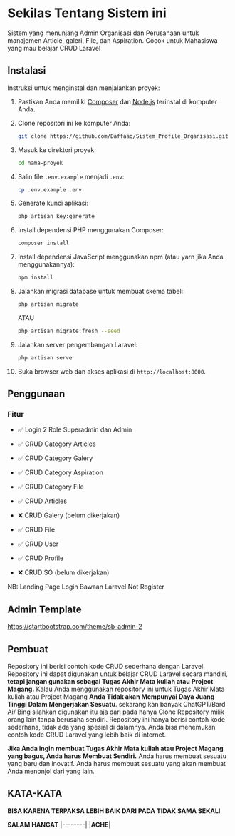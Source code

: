 # Sekilas Tentang Sistem ini 

Sistem yang menunjang Admin Organisasi dan Perusahaan untuk manajemen Article, galeri, File, dan Aspiration.
Cocok untuk Mahasiswa yang mau belajar CRUD Laravel 

## Instalasi

Instruksi untuk menginstal dan menjalankan proyek:

1. Pastikan Anda memiliki [Composer](https://getcomposer.org/) dan [Node.js](https://nodejs.org/) terinstal di komputer Anda.
2. Clone repositori ini ke komputer Anda:

    ```bash
    git clone https://github.com/Daffaaq/Sistem_Profile_Organisasi.git
    ```

3. Masuk ke direktori proyek:

    ```bash
    cd nama-proyek
    ```

4. Salin file `.env.example` menjadi `.env`:

    ```bash
    cp .env.example .env
    ```

5. Generate kunci aplikasi:

    ```bash
    php artisan key:generate
    ```

6. Install dependensi PHP menggunakan Composer:

    ```bash
    composer install
    ```

7. Install dependensi JavaScript menggunakan npm (atau yarn jika Anda menggunakannya):

    ```bash
    npm install
    ```

8. Jalankan migrasi database untuk membuat skema tabel:

    ```bash
    php artisan migrate
    ```
    ATAU
    ```bash
    php artisan migrate:fresh --seed
    ```
    

9. Jalankan server pengembangan Laravel:

    ```bash
    php artisan serve
    ```

10. Buka browser web dan akses aplikasi di `http://localhost:8000`.

## Penggunaan

### Fitur

- ✅ Login 2 Role Superadmin dan Admin
- ✅ CRUD Category Articles
- ✅ CRUD Category Galery
- ✅ CRUD Category Aspiration
- ✅ CRUD Category File

- ✅ CRUD Articles
- ❌ CRUD Galery (belum dikerjakan)
- ✅ CRUD File 
- ✅ CRUD User
- ✅ CRUD Profile
- ❌ CRUD SO (belum dikerjakan)


NB: Landing Page Login Bawaan Laravel
Not Register



## Admin Template

https://startbootstrap.com/theme/sb-admin-2


## Pembuat

Repository ini berisi contoh kode CRUD sederhana dengan Laravel. Repository ini dapat digunakan untuk belajar CRUD Laravel secara mandiri, **tetapi jangan gunakan sebagai Tugas Akhir Mata kuliah atau Project Magang.** Kalau Anda menggunakan repository ini untuk Tugas Akhir Mata kuliah atau Project Magang **Anda Tidak akan Mempunyai Daya Juang Tinggi Dalam Mengerjakan Sesuatu**. sekarang kan banyak ChatGPT/Bard Ai/ Bing silahkan digunakan itu aja dari pada hanya Clone Repository milik orang lain tanpa berusaha sendiri. Repository ini hanya berisi contoh kode sederhana, tidak ada yang spesial di dalamnya. Anda bisa menemukan contoh kode CRUD Laravel yang lebih baik di internet.

**Jika Anda ingin membuat Tugas Akhir Mata kuliah atau Project Magang yang bagus, Anda harus Membuat Sendiri.** Anda harus membuat sesuatu yang baru dan inovatif. Anda harus membuat sesuatu yang akan membuat Anda menonjol dari yang lain.

## KATA-KATA

**BISA KARENA TERPAKSA LEBIH BAIK DARI PADA TIDAK SAMA SEKALI**


**SALAM HANGAT**
|--------|
|**ACHE**|


